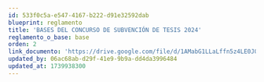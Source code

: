 ```yaml
---
id: 533f0c5a-e547-4167-b222-d91e32592dab
blueprint: reglamento
title: 'BASES DEL CONCURSO DE SUBVENCIÓN DE TESIS 2024'
reglamento_o_base: base
orden: 2
link_documento: 'https://drive.google.com/file/d/1AMabG1LLaLffn5z4LE0J07sKgu78E5IG/view?usp=drive_link'
updated_by: 06ac68ab-d29f-41e9-9b9a-dd4da3996484
updated_at: 1739938300
---
```


